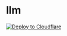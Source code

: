 # llm

[![Deploy to Cloudflare](https://deploy.workers.cloudflare.com/button)](https://deploy.workers.cloudflare.com/?url=Rettend/llm)
